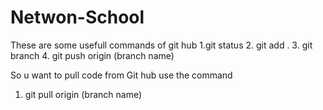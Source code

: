 # Netwon-School
These are some usefull commands of git hub
1.git status
2. git add .
3. git branch
4. git push origin (branch name)

So u want to pull code from Git hub use the command
1. git pull origin (branch name)
